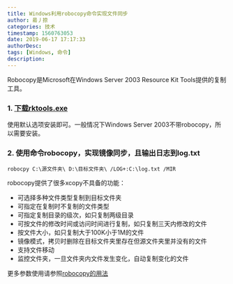 ```yaml
---
title: Windows利用robocopy命令实现文件同步
author: 昜丿捺
categories: 技术
timestamp: 1560763053
date: 2019-06-17 17:17:33
authorDesc:
tags: [Windows, 命令]
description:
---
```

Robocopy是Microsoft在Windows Server 2003 Resource Kit Tools提供的复制工具。
### 1. [下载rktools.exe](http://download.microsoft.com/download/8/e/c/8ec3a7d8-05b4-440a-a71e-ca3ee25fe057/rktools.exe)
使用默认选项安装即可。一般情况下Windows Server 2003不带robocopy，所以需要安装。
### 2. 使用命令robocopy，实现镜像同步，且输出日志到log.txt
    robocpy C:\源文件夹\ D:\目标文件夹\ /LOG+:C:\log.txt /MIR
    
robocopy提供了很多xcopy不具备的功能：
- 可选择多种文件类型复制到目标文件夹
- 可指定在复制时不复制的文件类型
- 可指定复制目录的级次，如只复制两级目录
- 可按文件的修改时间或访问时间进行复制，如只复制三天内修改的文件
- 按文件大小，如只复制大于100K小于1M的文件
- 镜像模式，拷贝时删除在目标文件夹里存在但源文件夹里并没有的文件
- 支持文件移动
- 监控文件夹，一旦文件夹内文件发生变化，自动复制变化的文件

更多参数使用请参照[robocopy的用法](https://www.cnblogs.com/zhanglei1371/p/6724167.html)